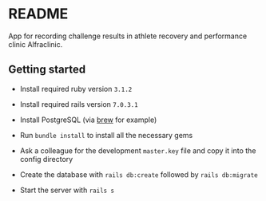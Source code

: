 # README

App for recording challenge results in athlete recovery and performance clinic Alfraclinic.

## Getting started

* Install required ruby version `3.1.2`

* Install required rails version `7.0.3.1`

* Install PostgreSQL (via [brew](https://brew.sh) for example)

* Run `bundle install` to install all the necessary gems

* Ask a colleague for the development `master.key` file and copy it into the config directory

* Create the database with `rails db:create` followed by `rails db:migrate`

* Start the server with `rails s`
